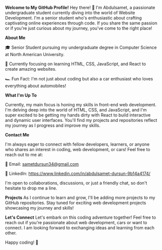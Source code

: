 **Welcome to My GitHub Profile!**
Hey there! 👋 I'm Abdulsamet, a passionate undergraduate student currently diving into the world of Website Development. I'm a senior student who's enthusiastic about crafting captivating online experiences through code. If you share the same passion or if you're just curious about my journey, you've come to the right place!

**About Me**

🎓 Senior Student pursuing my undergraduate degree in Computer Science at North American University.

🌱 Currently focusing on learning HTML, CSS, JavaScript, and React to create amazing websites.

🏎️ Fun Fact: I'm not just about coding but also a car enthusiast who loves everything about automobiles!

**What I'm Up To**

Currently, my main focus is honing my skills in front-end web development. I'm delving deep into the world of HTML, CSS, and JavaScript, and I'm super excited to be getting my hands dirty with React to build interactive and dynamic user interfaces. You'll find my projects and repositories reflect my journey as I progress and improve my skills.

**Contact Me**

I'm always eager to connect with fellow developers, learners, or anyone who shares an interest in coding, web development, or cars! Feel free to reach out to me at:

📧 Email: sametdursun34@gmail.com

💼 LinkedIn: https://www.linkedin.com/in/abdulsamet-dursun-9b14a4174/

I'm open to collaborations, discussions, or just a friendly chat, so don't hesitate to drop me a line.

**Projects**
As I continue to learn and grow, I'll be adding more projects to my GitHub repositories. Stay tuned for exciting web development projects showcasing my journey and skills!

**Let's Connect**
Let's embark on this coding adventure together! Feel free to reach out if you're passionate about web development, cars or want to connect. I am looking forward to exchanging ideas and learning from each other.

Happy coding! 🚀
